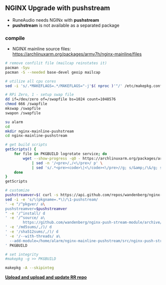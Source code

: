 NGINX Upgrade with pushstream
---
- RuneAudio needs NGINx with **pushstream**
- **pushstream** is not available as a separated package

### compile
- NGINX mainline source files: https://archlinuxarm.org/packages/armv7h/nginx-mainline/files
```sh
# remove confilit file (mailcap reinstates it)
pacman -Syu
pacman -S --needed base-devel geoip mailcap

# utilize all cpu cores
sed -i 's/.*MAKEFLAGS=.*/MAKEFLAGS="-j'$( nproc )'"/' /etc/makepkg.conf

# RPi Zero, 1 - setup swap file
dd if=/dev/zero of=/swapfile bs=1024 count=1048576
chmod 666 /swapfile
mkswap /swapfile
swapon /swapfile

su alarm
cd
mkdir nginx-mainline-pushstream
cd nginx-mainline-pushstream

# get build scripts
getScripts() {
    for file in PKGBUILD logrotate service; do
        wget --show-progress -qO - https://archlinuxarm.org/packages/armv7h/nginx-mainline/files/$file \
            | sed -n '/<pre>/,/<\/pre>/ p' \
            | sed 's/.*<pre><code>\|<\/code><\/pre>//g; s/&amp;/\&/g; s/&lt;/\</g; s/&gt;/\>/g; s/&quot;/\"/g' > $file
    done
}
getScripts

# customize
pushstreamver=$( curl -s https://api.github.com/repos/wandenberg/nginx-push-stream-module/tags | grep -m 1 '"name":' | cut -d\" -f4 )
sed -i -e 's/\(pkgname=.*\)/\1-pushstream/
' -e "/^pkgver/ a\
pushstreamver=$pushstreamver
" -e '/^install/ d
' -e '/^source/ a\
        https://github.com/wandenberg/nginx-push-stream-module/archive/$pushstreamver.tar.gz
' -e '/md5sums/,/)/ d
' -e '/sha512sums/,/)/ d
' -e '/--with-threads/ a\
  --add-module=/home/alarm/nginx-mainline-pushstream/src/nginx-push-stream-module-$pushstreamver
' PKGBUILD

# set integrity
#makepkg -g >> PKGBUILD

makepkg -A --skipinteg
```
[**Upload and upload and update RR repo**](https://github.com/rern/rOS/blob/main/repoupdate.md)
